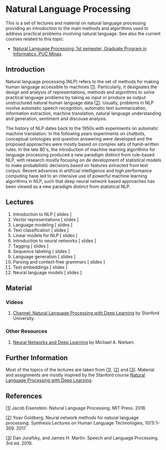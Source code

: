 # Natural Language Processing
This is a set of lectures and material on natural language processing providing an introduction to the main methods and algorithms used to address practical problems involving natural language. See also the current courses related to this topic:

* [Natural Language Processing: 1st semester, Graduate Program in Informatics, PUC Minas](NLP202001).

## Introduction
Natural language processing (NLP) refers to the set of methods for making human language accessible to machines \[[1](#Eisenstein-2018-BOOK)\]. Particularly, it designates the design and analysis of representations, methods and algorithms to solve practical language problems by taking as input or produce as output unstructured natural human language data \[[2](#Goldberg-2017-SLHLT)\]. Usually, problems in NLP involve automatic speech recognition, automatic text summarization, information extraction, machine translation, natural language understanding and generation, sentiment and discouse analysis.

The history of NLP dates back to the 1950s with experiments on automatic machine translation. In the following years experiments on chatbots, conceptual ontologies and question answering were developed and the proposed approaches were mostly based on complex sets of hand-written rules.
In the late 80's, the introduction of machine learning algorithms for language processing produced a new paradigm distinct from rule-based NLP, with research mostly focusing on de development of statistical models to make probabilistic decisions based on features extracted from text corpus.
Recent advances in artificial intelligence and high performance computing have led to an intensive use of powerful machine learning algorithms in NLP, such that deep neural network based approaches has been viewed as a new paradigm distinct from statistical NLP.

## Lectures

1. Introduction to NLP [ slides ]
1. Vector representations [ slides ]
1. Language modeling [ slides ]
1. Text classification [ slides ]
1. Linear models for NLP [ slides ]
1. Introduction to neural networks [ slides ]
1. Tagging [ slides ]
1. Sequence labeling [ slides ]
1. Language generation [ slides ]
1. Parsing and context-free grammars [ slides ]
1. Text embeddings [ slides ]
1. Neural language models [ slides ]

## Material

### Videos

1. [Channel: Natural Language Processing with Deep Learning](https://www.youtube.com/playlist?list=PLoROMvodv4rOhcuXMZkNm7j3fVwBBY42z) by Stanford University.

### Other Resources

1. [Neural Networks and Deep Learning](http://neuralnetworksanddeeplearning.com/) by Michael A. Nielsen.

## Further Information

Most of the topics of the lectures are taken from \[[1](#Eisenstein:2018@BOOK)\], \[[2](#Elmasri:2016@BOOK)\] and \[[3](#Jurafsky:2019@BOOK)\]. Material and assignments are mostly inspired by the Stanford course [Natural Language Processing with Deep Learning](http://web.stanford.edu/class/cs224n/).


## References

<a name="Eisenstein-2018-BOOK"></a>\[[1][1]\] Jacob Eisenstein. Natural Language Processing. MIT Press. 2018.

<a name="Goldberg-2017-SLHLT"></a>\[[2][2]\] Yoav Goldberg. Neural network methods for natural language processing. Synthesis Lectures on Human Language Technologies, 10(1):1–309. 2017.

<a name="Jurafsky-2019-BOOK"></a>\[[3][3]\] Dan Jurafsky, and James H. Martin. Speech and Language Processing. 3rd ed. 2019.


[1]: https://github.com/jacobeisenstein/gt-nlp-class/blob/master/notes/eisenstein-nlp-notes.pdf
[2]: https://dl.acm.org/citation.cfm?id=3110856
[3]: https://web.stanford.edu/~jurafsky/slp3/
